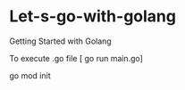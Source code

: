 # Let-s-go-with-golang
Getting Started with Golang


To execute .go file [ go run main.go]


go mod init
